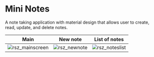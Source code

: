 # Mini Notes
A note taking application with material design that allows user to create, read, update, and delete notes.

| Main        |     New note | List of notes  |
| -------------| ----------- |  -----------   |
|   ![rsz_mainscreen](https://cloud.githubusercontent.com/assets/12492121/9154286/6df7c19a-3e55-11e5-809b-39552fa1a1be.png)           |    ![rsz_newnote](https://cloud.githubusercontent.com/assets/12492121/9154287/715a38a4-3e55-11e5-8ff7-f03bb844cfc6.png)         | ![rsz_noteslist](https://cloud.githubusercontent.com/assets/12492121/9154288/73feb18e-3e55-11e5-9151-1279841c060c.png)               |






